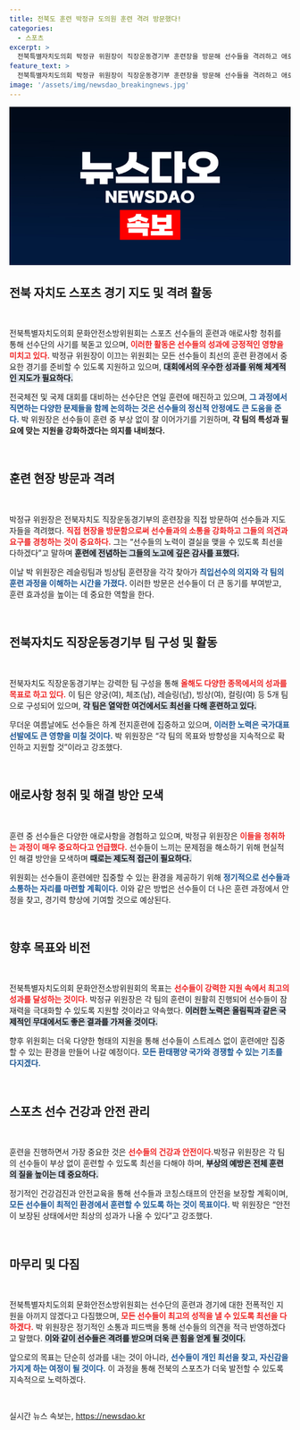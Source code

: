 ```yaml
---
title: 전북도 훈련 박정규 도의원 훈련 격려 방문했다!
categories:
  - 스포츠
excerpt: >
  전북특별자치도의회 박정규 위원장이 직장운동경기부 훈련장을 방문해 선수들을 격려하고 애로사항을 청취했다. 무더운 날씨 속에서도 훈련에 매진하는 선수들에게 힘을 보낸 그의 응원이 다가올 대회의 성과로 이어질지 주목된다!
feature_text: >
  전북특별자치도의회 박정규 위원장이 직장운동경기부 훈련장을 방문해 선수들을 격려하고 애로사항을 청취했다. 무더운 날씨 속에서도 훈련에 매진하는 선수들에게 힘을 보낸 그의 응원이 다가올 대회의 성과로 이어질지 주목된다!
image: '/assets/img/newsdao_breakingnews.jpg'
---
```


<p><img src="/assets/img/newsdao_breakingnews.jpg" alt="ranknews 속보" /></p>

<h2 data-ke-size="size26">전북 자치도 스포츠 경기 지도 및 격려 활동</h2>

<p data-ke-size="size16">&nbsp;</p>

<p>전북특별자치도의회 문화안전소방위원회는 스포츠 선수들의 훈련과 애로사항 청취를 통해 선수단의 사기를 북돋고 있으며, <b><span style="color: #ee2323;">이러한 활동은 선수들의 성과에 긍정적인 영향을 미치고 있다.</span></b> 박정규 위원장이 이끄는 위원회는 모든 선수들이 최선의 훈련 환경에서 중요한 경기를 준비할 수 있도록 지원하고 있으며, <b><span style="background-color: #21538527;">대회에서의 우수한 성과를 위해 체계적인 지도가 필요하다.</span></b> </p>

<p>전국체전 및 국제 대회를 대비하는 선수단은 연일 훈련에 매진하고 있으며, <b><span style="color: #1a5490;">그 과정에서 직면하는 다양한 문제들을 함께 논의하는 것은 선수들의 정신적 안정에도 큰 도움을 준다.</span></b> 박 위원장은 선수들이 훈련 중 부상 없이 잘 이어가기를 기원하며, <b>각 팀의 특성과 필요에 맞는 지원을 강화하겠다는 의지를 내비쳤다.</b></p>

<p data-ke-size="size16">&nbsp;</p>

<h2 data-ke-size="size26">훈련 현장 방문과 격려</h2>

<p data-ke-size="size16">&nbsp;</p>

<p>박정규 위원장은 전북자치도 직장운동경기부의 훈련장을 직접 방문하여 선수들과 지도자들을 격려했다. <b><span style="color: #ee2323;">직접 현장을 방문함으로써 선수들과의 소통을 강화하고 그들의 의견과 요구를 경청하는 것이 중요하다.</span></b> 그는 “선수들의 노력이 결실을 맺을 수 있도록 최선을 다하겠다”고 말하며 <b><span style="background-color: #21538527;">훈련에 전념하는 그들의 노고에 깊은 감사를 표했다.</span></b></p>

<p>이날 박 위원장은 레슬링팀과 빙상팀 훈련장을 각각 찾아가 <b><span style="color: #1a5490;">츼입선수의 의지와 각 팀의 훈련 과정을 이해하는 시간을 가졌다.</span></b> 이러한 방문은 선수들이 더 큰 동기를 부여받고, 훈련 효과성을 높이는 데 중요한 역할을 한다.</p>

<p data-ke-size="size16">&nbsp;</p>

<h2 data-ke-size="size26">전북자치도 직장운동경기부 팀 구성 및 활동</h2>

<p data-ke-size="size16">&nbsp;</p>

<p>전북자치도 직장운동경기부는 강력한 팀 구성을 통해 <b><span style="color: #ee2323;">올해도 다양한 종목에서의 성과를 목표로 하고 있다.</span></b> 이 팀은 양궁(여), 체조(남), 레슬링(남), 빙상(여), 컬링(여) 등 5개 팀으로 구성되어 있으며, <b><span style="background-color: #21538527;">각 팀은 열악한 여건에서도 최선을 다해 훈련하고 있다.</span></b></p>

<p>무더운 여름날에도 선수들은 하계 전지훈련에 집중하고 있으며, <b><span style="color: #1a5490;">이러한 노력은 국가대표 선발에도 큰 영향을 미칠 것이다.</span></b> 박 위원장은 “각 팀의 목표와 방향성을 지속적으로 확인하고 지원할 것”이라고 강조했다.</p>

<p data-ke-size="size16">&nbsp;</p>

<h2 data-ke-size="size26">애로사항 청취 및 해결 방안 모색</h2>

<p data-ke-size="size16">&nbsp;</p>

<p>훈련 중 선수들은 다양한 애로사항을 경험하고 있으며, 박정규 위원장은 <b><span style="color: #ee2323;">이들을 청취하는 과정이 매우 중요하다고 언급했다.</span></b> 선수들이 느끼는 문제점을 해소하기 위해 현실적인 해결 방안을 모색하며 <b><span style="background-color: #21538527;">때로는 제도적 접근이 필요하다.</span></b></p>

<p>위원회는 선수들이 훈련에만 집중할 수 있는 환경을 제공하기 위해 <b><span style="color: #1a5490;">정기적으로 선수들과 소통하는 자리를 마련할 계획이다.</span></b> 이와 같은 방법은 선수들이 더 나은 훈련 과정에서 안정을 찾고, 경기력 향상에 기여할 것으로 예상된다.</p>

<p data-ke-size="size16">&nbsp;</p>

<h2 data-ke-size="size26">향후 목표와 비전</h2>

<p data-ke-size="size16">&nbsp;</p>

<p>전북특별자치도의회 문화안전소방위원회의 목표는 <b><span style="color: #ee2323;">선수들이 강력한 지원 속에서 최고의 성과를 달성하는 것이다.</span></b> 박정규 위원장은 각 팀의 훈련이 원활히 진행되어 선수들이 잠재력을 극대화할 수 있도록 지원할 것이라고 약속했다. <b><span style="background-color: #21538527;">이러한 노력은 올림픽과 같은 국제적인 무대에서도 좋은 결과를 가져올 것이다.</span></b></p>

<p>향후 위원회는 더욱 다양한 형태의 지원을 통해 선수들이 스트레스 없이 훈련에만 집중할 수 있는 환경을 만들어 나갈 예정이다. <b><span style="color: #1a5490;">모든 환태평양 국가와 경쟁할 수 있는 기초를 다지겠다.</span></b></p>

<p data-ke-size="size16">&nbsp;</p>

<h2 data-ke-size="size26">스포츠 선수 건강과 안전 관리</h2>

<p data-ke-size="size16">&nbsp;</p>

<p>훈련을 진행하면서 가장 중요한 것은 <b><span style="color: #ee2323;">선수들의 건강과 안전이다.</span></b>박정규 위원장은 각 팀의 선수들이 부상 없이 훈련할 수 있도록 최선을 다해야 하며, <b><span style="background-color: #21538527;">부상의 예방은 전체 훈련의 질을 높이는 데 중요하다.</span></b> </p>

<p>정기적인 건강검진과 안전교육을 통해 선수들과 코칭스태프의 안전을 보장할 계획이며, <b><span style="color: #1a5490;">모든 선수들이 최적인 환경에서 훈련할 수 있도록 하는 것이 목표이다.</span></b> 박 위원장은 “안전이 보장된 상태에서만 최상의 성과가 나올 수 있다”고 강조했다.</p>

<p data-ke-size="size16">&nbsp;</p>

<h2 data-ke-size="size26">마무리 및 다짐</h2>

<p data-ke-size="size16">&nbsp;</p>

<p>전북특별자치도의회 문화안전소방위원회는 선수단의 훈련과 경기에 대한 전폭적인 지원을 아끼지 않겠다고 다짐했으며, <b><span style="color: #ee2323;">모든 선수들이 최고의 성적을 낼 수 있도록 최선을 다하겠다.</span></b> 박 위원장은 정기적인 소통과 피드백을 통해 선수들의 의견을 적극 반영하겠다고 말했다. <b><span style="background-color: #21538527;">이와 같이 선수들은 격려를 받으며 더욱 큰 힘을 얻게 될 것이다.</span></b></p>

<p>앞으로의 목표는 단순히 성과를 내는 것이 아니라, <b><span style="color: #1a5490;">선수들이 개인 최선을 찾고, 자신감을 가지게 하는 여정이 될 것이다.</span></b> 이 과정을 통해 전북의 스포츠가 더욱 발전할 수 있도록 지속적으로 노력하겠다.</p>

<p data-ke-size="size16">&nbsp;</p>
실시간 뉴스 속보는, <a href="https://newsdao.kr" rel="dofollow">https://newsdao.kr</a>



